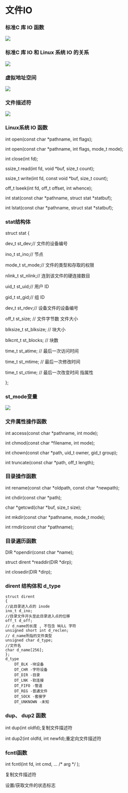# 文件IO

### 标准C 库 IO 函数

![](../../image/linuxnet/164124.png)

### 标准C 库 IO 和 Linux 系统 IO 的关系

![](../../image/linuxnet/164409.png)

### 虚拟地址空间

![](../../image/linuxnet/164455.png)

### 文件描述符

![](../../image/linuxnet/164549.png)

### Linux系统 IO 函数

int open(const char *pathname, int flags);

int open(const char *pathname, int flags, mode_t mode);

int close(int fd);

ssize_t read(int fd, void *buf, size_t count);

ssize_t write(int fd, const void *buf, size_t count);

off_t lseek(int fd, off_t offset, int whence);

int stat(const char *pathname, struct stat *statbuf);

int lstat(const char *pathname, struct stat *statbuf);

### stat结构体

struct stat {

dev_t st_dev;// 文件的设备编号

ino_t st_ino;// 节点

mode_t st_mode;// 文件的类型和存取的权限

nlink_t st_nlink;// 连到该文件的硬连接数目

uid_t st_uid;// 用户 ID

gid_t st_gid;// 组 ID

dev_t st_rdev;// 设备文件的设备编号

off_t st_size; // 文件字节数 文件大小

blksize_t st_blksize; // 块大小

blkcnt_t st_blocks; // 块数

time_t st_atime; // 最后一次访问时间

time_t st_mtime; // 最后一次修改时间

time_t st_ctime; // 最后一次改变时间 指属性

};

### st_mode变量

![](../../image/linuxnet/165103.png)

### 文件属性操作函数

int access(const char *pathname, int mode);

int chmod(const char *filename, int mode);

int chown(const char *path, uid_t owner, gid_t group);

int truncate(const char *path, off_t length);

### 目录操作函数

int rename(const char *oldpath, const char *newpath);

int chdir(const char *path);

char *getcwd(char *buf, size_t size);

int mkdir(const char *pathname, mode_t mode);

int rmdir(const char *pathname);

### 目录遍历函数

DIR *opendir(const char *name);

struct dirent *readdir(DIR *dirp);

int closedir(DIR *dirp);

### dirent 结构体和 d_type
```
struct dirent
{
//此目录进入点的 inode
ino_t d_ino;
//目录文件开头至此目录进入点的位移
off_t d_off;
// d_name的长度 , 不包含 NULL 字符
unsigned short int d_reclen;
// d_name所指的文件类型
unsigned char d_type;
//文件名
char d_name[256];
};
d_type
    DT_BLK -块设备
    DT_CHR -字符设备
    DT_DIR -目录
    DT_LNK -软连接
    DT_FIFO -管道
    DT_REG -普通文件
    DT_SOCK -套接字
    DT_UNKNOWN -未知
```
### dup、 dup2 函数

int dup(int oldfd);复制文件描述符

int dup2(int oldfd, int newfd);重定向文件描述符

### fcntl函数

int fcntl(int fd, int cmd, ... /* arg */ );

复制文件描述符

设置/获取文件的状态标志